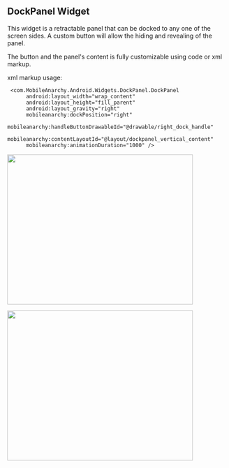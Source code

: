 ## DockPanel Widget ##

This widget is a retractable panel that can be docked to any one of the screen sides. A custom button will allow the hiding and revealing of the panel.

The button and the panel's content is fully customizable using code or xml markup.

xml markup usage:

```
 <com.MobileAnarchy.Android.Widgets.DockPanel.DockPanel
      android:layout_width="wrap_content"
      android:layout_height="fill_parent"
      android:layout_gravity="right"
      mobileanarchy:dockPosition="right"
      mobileanarchy:handleButtonDrawableId="@drawable/right_dock_handle"
      mobileanarchy:contentLayoutId="@layout/dockpanel_vertical_content"
      mobileanarchy:animationDuration="1000" /> 
```


<a href='http://www.youtube.com/watch?feature=player_embedded&v=NARZmoyZypk' target='_blank'><img src='http://img.youtube.com/vi/NARZmoyZypk/0.jpg' width='425' height=344 /></a>

<a href='http://www.youtube.com/watch?feature=player_embedded&v=ypvSdr_fwfE' target='_blank'><img src='http://img.youtube.com/vi/ypvSdr_fwfE/0.jpg' width='425' height=344 /></a>